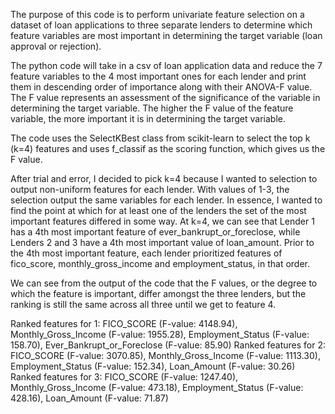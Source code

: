 The purpose of this code is to perform univariate feature selection on a dataset of loan applications to three separate lenders to determine
which feature variables are most important in determining the target variable (loan approval or rejection).

The python code will take in a csv of loan application data and reduce the 7 feature variables to the 4 most important ones for each lender
and print them in descending order of importance along with their ANOVA-F value. The F value represents an assessment of the significance of
the variable in determining the target variable. The higher the F value of the feature variable, the more important it is in determining the
target variable. 

The code uses the SelectKBest class from scikit-learn to select the top k (k=4) features and uses f_classif as the scoring function, 
which gives us the F value.

After trial and error, I decided to pick k=4 because I wanted to selection to output non-uniform features for each lender. With values of 1-3, 
the selection output the same variables for each lender. In essence, I wanted to find the point at which for at least one of the lenders the
set of the most important features differed in some way. At k=4, we can see that Lender 1 has a 4th most important feature of ever_bankrupt_or_foreclose,
while Lenders 2 and 3 have a 4th most important value of loan_amount. Prior to the 4th most important feature, 
each lender prioritized features of fico_score, monthly_gross_income and employment_status, in that order. 

We can see from the output of the code that the F values, or the degree to which the feature is important, differ amongst the three lenders, but the
ranking is still the same across all three until we get to feature 4.

Ranked features for 1: FICO_SCORE (F-value: 4148.94), Monthly_Gross_Income (F-value: 1955.28), Employment_Status (F-value: 158.70), Ever_Bankrupt_or_Foreclose (F-value: 85.90)
Ranked features for 2: FICO_SCORE (F-value: 3070.85), Monthly_Gross_Income (F-value: 1113.30), Employment_Status (F-value: 152.34), Loan_Amount (F-value: 30.26)
Ranked features for 3: FICO_SCORE (F-value: 1247.40), Monthly_Gross_Income (F-value: 473.18), Employment_Status (F-value: 428.16), Loan_Amount (F-value: 71.87)
